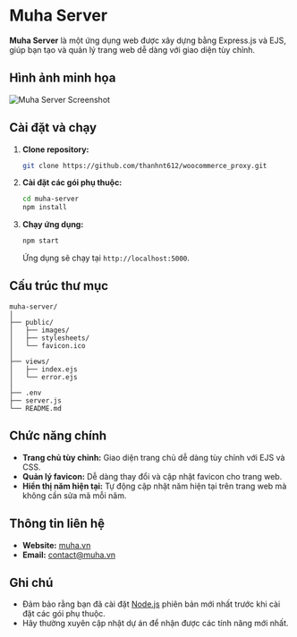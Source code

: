 # Muha Server

**Muha Server** là một ứng dụng web được xây dựng bằng Express.js và EJS, giúp bạn tạo và quản lý trang web dễ dàng với giao diện tùy chỉnh.

## Hình ảnh minh họa

![Muha Server Screenshot](path/to/your/screenshot.png)

## Cài đặt và chạy

1. **Clone repository:**
   ```bash
   git clone https://github.com/thanhnt612/woocommerce_proxy.git
   ```
2. **Cài đặt các gói phụ thuộc:**
   ```bash
   cd muha-server
   npm install
   ```
3. **Chạy ứng dụng:**
   ```bash
   npm start
   ```
   Ứng dụng sẽ chạy tại `http://localhost:5000`.

## Cấu trúc thư mục

```
muha-server/
│
├── public/
│   ├── images/
│   ├── stylesheets/
│   └── favicon.ico
│
├── views/
│   ├── index.ejs
│   └── error.ejs
│
├── .env
├── server.js
└── README.md
```

## Chức năng chính

- **Trang chủ tùy chỉnh:** Giao diện trang chủ dễ dàng tùy chỉnh với EJS và CSS.
- **Quản lý favicon:** Dễ dàng thay đổi và cập nhật favicon cho trang web.
- **Hiển thị năm hiện tại:** Tự động cập nhật năm hiện tại trên trang web mà không cần sửa mã mỗi năm.

## Thông tin liên hệ

- **Website:** [muha.vn](https://muha.vn)
- **Email:** contact@muha.vn

## Ghi chú

- Đảm bảo rằng bạn đã cài đặt [Node.js](https://nodejs.org/) phiên bản mới nhất trước khi cài đặt các gói phụ thuộc.
- Hãy thường xuyên cập nhật dự án để nhận được các tính năng mới nhất.
